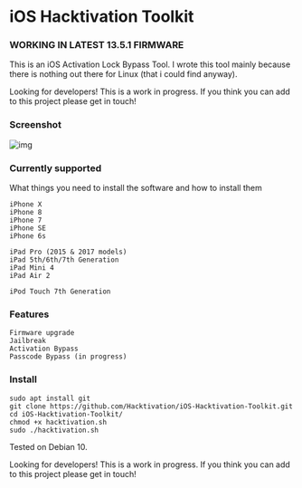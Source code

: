 # iOS Hacktivation Toolkit

### WORKING IN LATEST 13.5.1 FIRMWARE

This is an iOS Activation Lock Bypass Tool. I wrote this tool mainly because there is nothing out there for Linux (that i could find anyway). 

Looking for developers! This is a work in progress. If you think you can add to this project please get in touch!

### Screenshot

![img](https://i.imgur.com/GTNbIv2.png)

### Currently supported

What things you need to install the software and how to install them

```
iPhone X
iPhone 8
iPhone 7
iPhone SE
iPhone 6s

iPad Pro (2015 & 2017 models)
iPad 5th/6th/7th Generation
iPad Mini 4
iPad Air 2

iPod Touch 7th Generation
```

### Features


```
Firmware upgrade
Jailbreak
Activation Bypass
Passcode Bypass (in progress)
```
### Install


```
sudo apt install git
git clone https://github.com/Hacktivation/iOS-Hacktivation-Toolkit.git
cd iOS-Hacktivation-Toolkit/
chmod +x hacktivation.sh
sudo ./hacktivation.sh
```

Tested on Debian 10. 

Looking for developers! This is a work in progress. If you think you can add to this project please get in touch!

